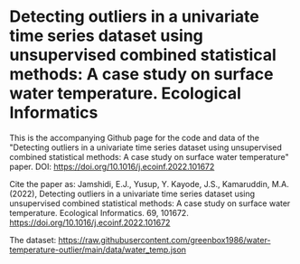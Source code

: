 # Detecting outliers in a univariate time series dataset using unsupervised combined statistical methods: A case study on surface water temperature. Ecological Informatics
This is the accompanying Github page for the code and data of the "Detecting outliers in a univariate time series dataset using unsupervised combined statistical methods: A case study on surface water temperature" paper. DOI: https://doi.org/10.1016/j.ecoinf.2022.101672

Cite the paper as: Jamshidi, E.J., Yusup, Y. Kayode, J.S., Kamaruddin, M.A. (2022), Detecting outliers in a univariate time series dataset using unsupervised combined statistical methods: A case study on surface water temperature. Ecological Informatics. 69, 101672. https://doi.org/10.1016/j.ecoinf.2022.101672

The dataset: https://raw.githubusercontent.com/greenbox1986/water-temperature-outlier/main/data/water_temp.json
